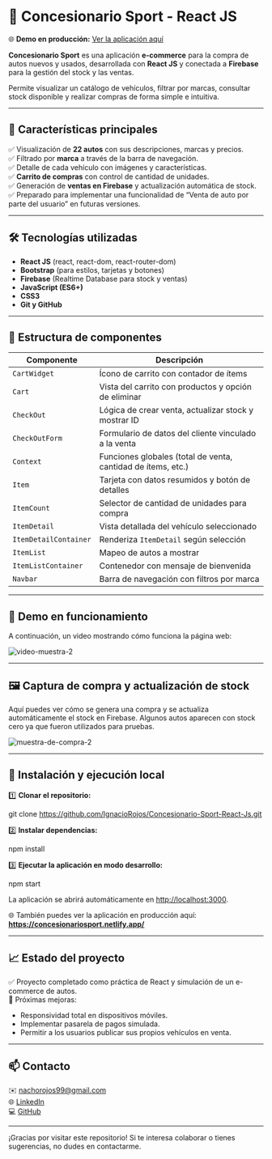 # 🚗 Concesionario Sport - React JS

🌐 **Demo en producción:** [Ver la aplicación aquí](https://concesionariosport.netlify.app/)


**Concesionario Sport** es una aplicación **e-commerce** para la compra de autos nuevos y usados, desarrollada con **React JS** y conectada a **Firebase** para la gestión del stock y las ventas.

Permite visualizar un catálogo de vehículos, filtrar por marcas, consultar stock disponible y realizar compras de forma simple e intuitiva.

---

## 🌟 Características principales

✅ Visualización de **22 autos** con sus descripciones, marcas y precios.  
✅ Filtrado por **marca** a través de la barra de navegación.  
✅ Detalle de cada vehículo con imágenes y características.  
✅ **Carrito de compras** con control de cantidad de unidades.  
✅ Generación de **ventas en Firebase** y actualización automática de stock.  
✅ Preparado para implementar una funcionalidad de “Venta de auto por parte del usuario” en futuras versiones.  

---

## 🛠️ Tecnologías utilizadas

- **React JS** (react, react-dom, react-router-dom)
- **Bootstrap** (para estilos, tarjetas y botones)
- **Firebase** (Realtime Database para stock y ventas)
- **JavaScript (ES6+)**
- **CSS3**
- **Git y GitHub**

---

## 📂 Estructura de componentes

| **Componente** | **Descripción** |
| --- | --- |
| `CartWidget` | Ícono de carrito con contador de ítems |
| `Cart` | Vista del carrito con productos y opción de eliminar |
| `CheckOut` | Lógica de crear venta, actualizar stock y mostrar ID |
| `CheckOutForm` | Formulario de datos del cliente vinculado a la venta |
| `Context` | Funciones globales (total de venta, cantidad de ítems, etc.) |
| `Item` | Tarjeta con datos resumidos y botón de detalles |
| `ItemCount` | Selector de cantidad de unidades para compra |
| `ItemDetail` | Vista detallada del vehículo seleccionado |
| `ItemDetailContainer` | Renderiza `ItemDetail` según selección |
| `ItemList` | Mapeo de autos a mostrar |
| `ItemListContainer` | Contenedor con mensaje de bienvenida |
| `Navbar` | Barra de navegación con filtros por marca |

---

## 🎥 Demo en funcionamiento

A continuación, un video mostrando cómo funciona la página web:

![video-muestra-2](https://github.com/IgnacioRojos/preEntrega-2-Rojos/assets/99892732/e0f9b930-05e3-4771-84a1-30181a8f2fcd)

---

## 🖼️ Captura de compra y actualización de stock

Aquí puedes ver cómo se genera una compra y se actualiza automáticamente el stock en Firebase. Algunos autos aparecen con stock cero ya que fueron utilizados para pruebas.

![muestra-de-compra-2](https://github.com/IgnacioRojos/preEntrega-2-Rojos/assets/99892732/f9cd20fe-bac7-47d3-bde8-4b0ded97ba5b)

---

## 🚀 Instalación y ejecución local

1️⃣ **Clonar el repositorio:**

git clone https://github.com/IgnacioRojos/Concesionario-Sport-React-Js.git

2️⃣ **Instalar dependencias:**

npm install


3️⃣ **Ejecutar la aplicación en modo desarrollo:**

npm start


La aplicación se abrirá automáticamente en [http://localhost:3000](http://localhost:3000).

🌐 También puedes ver la aplicación en producción aquí:
**https://concesionariosport.netlify.app/**

---

## 📈 Estado del proyecto

✅ Proyecto completado como práctica de React y simulación de un e-commerce de autos.  
🚀 Próximas mejoras:
- Responsividad total en dispositivos móviles.
- Implementar pasarela de pagos simulada.
- Permitir a los usuarios publicar sus propios vehículos en venta.

---

## 📫 Contacto

✉️ [nachorojos99@gmail.com](mailto:nachorojos99@gmail.com)  
🌐 [LinkedIn](https://www.linkedin.com/in/ignaciorojos)  
💻 [GitHub](https://github.com/IgnacioRojos)

---

¡Gracias por visitar este repositorio! Si te interesa colaborar o tienes sugerencias, no dudes en contactarme.


